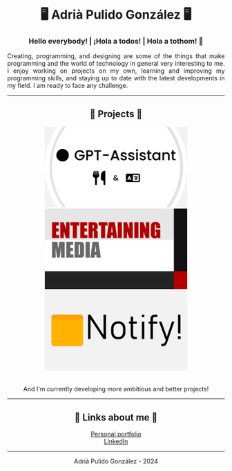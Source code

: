 <div align="center">
  <h1>🖥️ Adrià Pulido González 🖥️</h1>
  <h3>Hello everybody! | ¡Hola a todos! | Hola a tothom! 👋</h3>

  <div align="justify">
    <p>
      Creating, programming, and designing are some of the things that make programming and the world of technology in general very interesting to me. I enjoy working on projects on my own, learning and improving my programming skills, and staying up to date with the latest developments in my field. I am ready to face any challenge.
    </p>
  </div>

  <hr/>

  <h2>🚧 Projects 🚧</h2>
  <a href="https://github.com/AdjePG/GPT-Assistant"><img width="330px" src="https://github.com/AdjePG/GPT-Assistant/blob/main/README%20sources/repositoryImage.png"/></a>
  <a href="https://github.com/AdjePG/Entertaining-Media"><img width="330px" src="https://github.com/AdjePG/Entertaining-Media/blob/main/README%20sources/repositoryImage.png"/></a>
  <a href="https://github.com/AdjePG/Notify"><img width="330px" src="https://github.com/AdjePG/Notify/blob/main/repositoryImage.png"/></a>
  <br>
  <br>
  <p>And I'm currently developing more ambitious and better projects!</p>
  
  <hr/>

  <h2>🛜 Links about me 🛜</h2>
  <a href="https://adjepg.github.io/Portfolio/">Personal portfolio</a><br>
  <a href="https://www.linkedin.com/in/adriapulido/">LinkedIn</a>
  <hr>
  <p>Adrià Pulido González - 2024</p>
</div>
